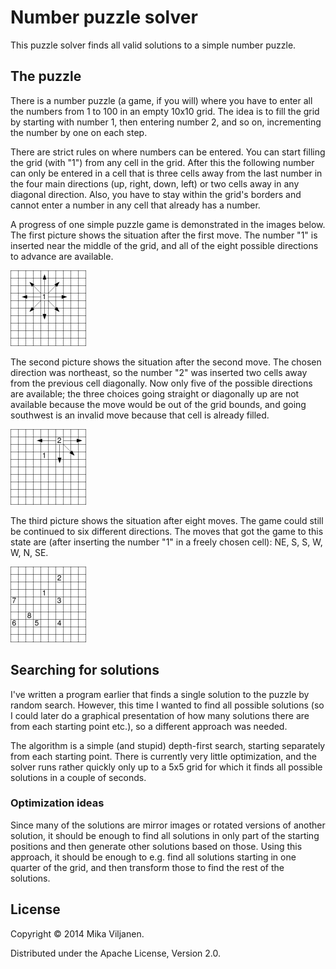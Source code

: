Number puzzle solver
====================

This puzzle solver finds all valid solutions to a simple number puzzle.

## The puzzle

There is a number puzzle (a game, if you will) where you have to enter all the numbers from 1 to 100 in an empty 10x10 grid. The idea is to fill the grid by starting with number 1, then entering number 2, and so on, incrementing the number by one on each step.

There are strict rules on where numbers can be entered. You can start filling the grid (with "1") from any cell in the grid. After this the following number can only be entered in a cell that is three cells away from the last number in the four main directions (up, right, down, left) or two cells away in any diagonal direction. Also, you have to stay within the grid's borders and cannot enter a number in any cell that already has a number.

A progress of one simple puzzle game is demonstrated in the images below. The first picture shows the situation after the first move. The number "1" is inserted near the middle of the grid, and all of the eight possible directions to advance are available.

![Picture of a grid after the first move](/doc-img/firstMove.png "First move")

The second picture shows the situation after the second move. The chosen direction was northeast, so the number "2" was inserted two cells away from the previous cell diagonally. Now only five of the possible directions are available; the three choices going straight or diagonally up are not available because the move would be out of the grid bounds, and going southwest is an invalid move because that cell is already filled.

![Picture of a grid after two moves](/doc-img/secondMove.png "Second move")

The third picture shows the situation after eight moves. The game could still be continued to six different directions. The moves that got the game to this state are (after inserting the number "1" in a freely chosen cell): NE, S, S, W, W, N, SE.

![Picture of a grid after eight moves](/doc-img/thirdMove.png "After eight moves")

## Searching for solutions

I've written a program earlier that finds a single solution to the puzzle by random search. However, this time I wanted to find all possible solutions (so I could later do a graphical presentation of how many solutions there are from each starting point etc.), so a different approach was needed.

The algorithm is a simple (and stupid) depth-first search, starting separately from each starting point. There is currently very little optimization, and the solver runs rather quickly only up to a 5x5 grid for which it finds all possible solutions in a couple of seconds.

### Optimization ideas

Since many of the solutions are mirror images or rotated versions of another solution, it should be enough to find all solutions in only part of the starting positions and then generate other solutions based on those. Using this approach, it should be enough to e.g. find all solutions starting in one quarter of the grid, and then transform those to find the rest of the solutions.

## License

Copyright © 2014 Mika Viljanen.

Distributed under the Apache License, Version 2.0.
